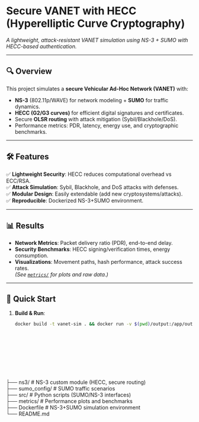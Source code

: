 # Secure VANET with HECC (Hyperelliptic Curve Cryptography)  
*A lightweight, attack-resistant VANET simulation using NS-3 + SUMO with HECC-based authentication.*

---

## 🔍 Overview  
This project simulates a **secure Vehicular Ad-Hoc Network (VANET)** with:  
- **NS-3** (802.11p/WAVE) for network modeling + **SUMO** for traffic dynamics.  
- **HECC (G2/G3 curves)** for efficient digital signatures and certificates.  
- Secure **OLSR routing** with attack mitigation (Sybil/Blackhole/DoS).  
- Performance metrics: PDR, latency, energy use, and cryptographic benchmarks.  

---

## 🛠️ Features  
✅ **Lightweight Security**: HECC reduces computational overhead vs ECC/RSA.  
✅ **Attack Simulation**: Sybil, Blackhole, and DoS attacks with defenses.  
✅ **Modular Design**: Easily extendable (add new cryptosystems/attacks).  
✅ **Reproducible**: Dockerized NS-3+SUMO environment.  

---

## 📊 Results  
- **Network Metrics**: Packet delivery ratio (PDR), end-to-end delay.  
- **Security Benchmarks**: HECC signing/verification times, energy consumption.  
- **Visualizations**: Movement paths, hash performance, attack success rates.  
*(See [`metrics/`](metrics/) for plots and raw data.)*  

---

## 🚀 Quick Start  
1. **Build & Run**:  
   ```bash
   docker build -t vanet-sim . && docker run -v $(pwd)/output:/app/output vanet-sim











├── ns3/                  # NS-3 custom module (HECC, secure routing)  
├── sumo_config/          # SUMO traffic scenarios  
├── src/                  # Python scripts (SUMO/NS-3 interfaces)  
├── metrics/              # Performance plots and benchmarks  
├── Dockerfile            # NS-3+SUMO simulation environment  
└── README.md  

